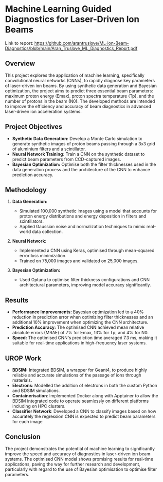 
# Machine Learning Guided Diagnostics for Laser-Driven Ion Beams

Link to report: https://github.com/arantruslove/ML-Ion-Beam-Diagnostics/blob/main/Aran_Truslove_ML_Diagnostics_Report.pdf

## Overview
This project explores the application of machine learning, specifically convolutional neural networks (CNNs), to rapidly diagnose key parameters of laser-driven ion beams. By using synthetic data generation and Bayesian optimization, the project aims to predict three essential beam parameters: maximum proton energy (Emax), proton spectra temperature (Tp), and the number of protons in the beam (N0). The developed methods are intended to improve the efficiency and accuracy of beam diagnostics in advanced laser-driven ion acceleration systems.

## Project Objectives
- **Synthetic Data Generation:** Develop a Monte Carlo simulation to generate synthetic images of proton beams passing through a 3x3 grid of aluminium filters and a scintillator.
- **Neural Network Training:** Train a CNN on the synthetic dataset to predict beam parameters from CCD-captured images.
- **Bayesian Optimization:** Optimise both the filter thicknesses used in the data generation process and the architecture of the CNN to enhance prediction accuracy.

## Methodology
1. **Data Generation:** 
   - Simulated 100,000 synthetic images using a model that accounts for proton energy distributions and energy deposition in filters and scintillators.
   - Applied Gaussian noise and normalization techniques to mimic real-world data collection.

2. **Neural Network:**
   - Implemented a CNN using Keras, optimised through mean-squared error loss minimization.
   - Trained on 75,000 images and validated on 25,000 images.

3. **Bayesian Optimization:**
   - Used Optuna to optimise filter thickness configurations and CNN architectural parameters, improving model accuracy significantly.

## Results
- **Performance Improvements:** Bayesian optimization led to a 40% reduction in prediction error when optimizing filter thicknesses and an additional 10% improvement when optimizing the CNN architecture.
- **Prediction Accuracy:** The optimised CNN achieved mean relative absolute errors (MRAE) of 7% for Emax, 13% for Tp, and 4% for N0.
- **Speed:** The optimised CNN's prediction time averaged 7.3 ms, making it suitable for real-time applications in high-frequency laser systems.

## UROP Work
- **BDSIM:** Integrated BDSIM, a wrapper for Geant4, to produce highly reliable and accurate simulations of the passage of ions through materials.
- **Electrons**: Modelled the addition of electrons in both the custom Python and BDSIM simulations.
- **Containerisation**: Implemented Docker along with Apptainer to allow the BDSIM integrated code to operate seamlessly on different platforms including on HPC clusters.
- **Classifier Network**: Developed a CNN to classify images based on how accurately the regression CNN is expected to predict beam parameters for each image

## Conclusion
The project demonstrates the potential of machine learning to significantly improve the speed and accuracy of diagnostics in laser-driven ion beam systems. The optimised CNN model shows promising results for real-time applications, paving the way for further research and development, particularly with regard to the use of Bayesian optimisation to optimise filter parameters.
